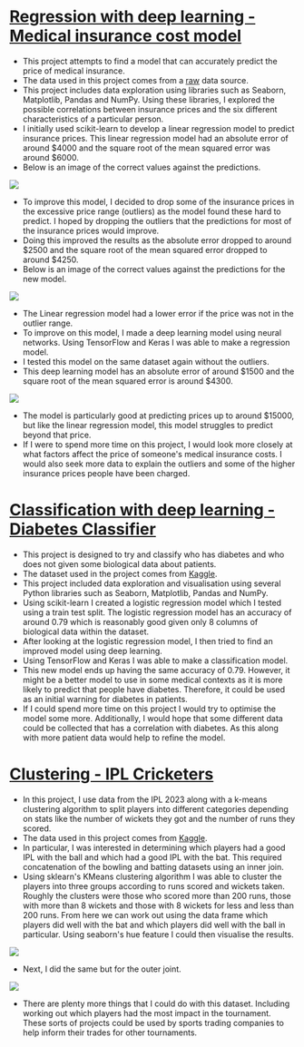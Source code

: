 # [Regression with deep learning - Medical insurance cost model](https://github.com/lcwhite29/Project-Regression)
- This project attempts to find a model that can accurately predict the price of medical insurance.
- The data used in this project comes from a [raw](https://raw.githubusercontent.com/stedy/Machine-Learning-with-R-datasets/master/insurance.csv) data source.
- This project includes data exploration using libraries such as Seaborn, Matplotlib, Pandas and NumPy.  Using these libraries, I explored the possible correlations between insurance prices and the six different characteristics of a particular person.
- I initially used scikit-learn to develop a linear regression model to predict insurance prices. This linear regression model had an absolute error of around $4000 and the square root of the mean squared error was around $6000.
- Below is an image of the correct values against the predictions.

![](Images/Picture_1.png)

- To improve this model, I decided to drop some of the insurance prices in the excessive price range (outliers) as the model found these hard to predict. I hoped by dropping the outliers that the predictions for most of the insurance prices would improve.
- Doing this improved the results as the absolute error dropped to around $2500 and the square root of the mean squared error dropped to around $4250.
- Below is an image of the correct values against the predictions for the new model.

![](Images/Picture_2.png)

- The Linear regression model had a lower error if the price was not in the outlier range.
- To improve on this model,  I made a deep learning model using neural networks. Using TensorFlow and Keras I was able to make a regression model.
- I tested this model on the same dataset again without the outliers.
- This deep learning model has an absolute error of around $1500 and the square root of the mean squared error is around $4300.

![](Images/Picture_3.png)

- The model is particularly good at predicting prices up to around $15000, but like the linear regression model, this model struggles to predict beyond that price.
- If I were to spend more time on this project, I would look more closely at what factors affect the price of someone's medical insurance costs. I would also seek more data to explain the outliers and some of the higher insurance prices people have been charged.

# [Classification with deep learning - Diabetes Classifier](https://github.com/lcwhite29/Project-Classification)
- This project is designed to try and classify who has diabetes and who does not given some biological data about patients.
- The dataset used in the project comes from [Kaggle](https://www.kaggle.com/datasets/ashishkumarjayswal/diabetes-dataset?resource=download).
- This project included data exploration and visualisation using several Python libraries such as Seaborn, Matplotlib, Pandas and NumPy.
- Using scikit-learn I created a logistic regression model which I tested using a train test split. The logistic regression model has an accuracy of around 0.79 which is reasonably good given only 8 columns of biological data within the dataset.
- After looking at the logistic regression model, I then tried to find an improved model using deep learning.
- Using TensorFlow and Keras I was able to make a classification model.
- This new model ends up having the same accuracy of 0.79. However, it might be a better model to use in some medical contexts as it is more likely to predict that people have diabetes. Therefore, it could be used as an initial warning for diabetes in patients.
- If I could spend more time on this project I would try to optimise the model some more. Additionally, I would hope that some different data could be collected that has a correlation with diabetes. As this along with more patient data would help to refine the model.

# [Clustering - IPL Cricketers](https://github.com/lcwhite29/Project-Clustering)
- In this project, I use data from the IPL 2023 along with a k-means clustering algorithm to split players into different categories depending on stats like the number of wickets they got and the number of runs they scored.
- The data used in this project comes from [Kaggle](https://www.kaggle.com/datasets/purnend26/ipl-2023-dataset).
- In particular, I was interested in determining which players had a good IPL with the ball and which had a good IPL with the bat. This required concatenation of the bowling and batting datasets using an inner join.
- Using sklearn's KMeans clustering algorithm I was able to cluster the players into three groups according to runs scored and wickets taken. Roughly the clusters were those who scored more than 200 runs, those with more than 8 wickets and those with 8 wickets for less and less than 200 runs. From here we can work out using the data frame which players did well with the bat and which players did well with the ball in particular. Using seaborn's hue feature I could then visualise the results.

![](Images/Picture_4.png)

- Next, I did the same but for the outer joint.

![](Images/Picture_5.png)

- There are plenty more things that I could do with this dataset. Including working out which players had the most impact in the tournament. These sorts of projects could be used by sports trading companies to help inform their trades for other tournaments.
